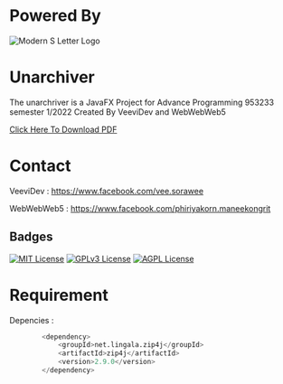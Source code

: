 # Powered By
![Modern S Letter Logo](https://user-images.githubusercontent.com/65585968/192086923-a753548a-7e8b-4cb0-9eab-2d36ab042b32.png)

# Unarchiver

The unarchriver is a JavaFX Project for Advance Programming 953233 semester 1/2022
Created By VeeviDev and WebWebWeb5

[Click Here To Download PDF](https://github.com/Vee-Sorawee/Unarchiver/files/9563062/233_project_I.pdf)

# Contact
VeeviDev : https://www.facebook.com/vee.sorawee

WebWebWeb5 : https://www.facebook.com/phiriyakorn.maneekongrit

## Badges

[![MIT License](https://img.shields.io/badge/License-MIT-green.svg)](https://choosealicense.com/licenses/mit/)
[![GPLv3 License](https://img.shields.io/badge/License-GPL%20v3-yellow.svg)](https://opensource.org/licenses/)
[![AGPL License](https://img.shields.io/badge/license-AGPL-blue.svg)](http://www.gnu.org/licenses/agpl-3.0)

# Requirement

Depencies :
```python
        <dependency>
            <groupId>net.lingala.zip4j</groupId>
            <artifactId>zip4j</artifactId>
            <version>2.9.0</version>
        </dependency>

```
